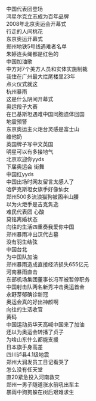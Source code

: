 中国代表团登场  
鸿星尔克立志成为百年品牌  
2008年北京奥运会开幕式  
行走的人间桃花  
东京奥运开幕式  
郑州地铁5号线遇难者名单  
朱婷连头绳都是红色的  
中国加油歌  
中方对7个美方人员和实体实施制裁  
我住在广州最大烂尾楼里23年  
点火仪式就这  
杭州暴雨  
这是什么阴间开幕式  
奥运段子大赛  
在巴基斯坦遇难中国同胞遗体回国  
地震预警  
东京奥运主火炬台灵感是富士山  
维他奶  
英国牌子写中文英国  
明星可以有多接地气  
北京欢迎你yyds  
下届奥运会 街舞  
中国红yyds  
中国出场时网友留言太感人了  
哈萨克斯坦女旗手好像仙女  
郑州500多流浪猫狗被困半山腰  
以为火炬手是吉克隽逸  
难民代表团 心酸  
莫铭离婚状态  
向往的生活四重奏我爱你中国  
郑州暴雨冲出汉代古墓  
没有羽生结弦  
中国台北  
为中国队加油  
郑州暴雨造成直接经济损失655亿元  
河南暴雨直击  
东部机场集团董事长冯军被暂停职务  
中国射击队两名新秀冲击奥运首金  
永野芽郁确诊新冠  
奥运会真的好出神颜啊  
向往的生活收官  
黄码  
中国运动员华天高喊中国来了加油  
还以为奥运会转播了贞子  
为啥山东什么都能支援  
日本旗手身高差  
四川泸县4.1级地震  
郑州大润发员工日记看哭了  
怎么没有任天堂  
直20紧急投入河南救灾  
郑州一男子隧道涨水前吼出车主  
暴雨中狗狗躲在树后艰难求生  
